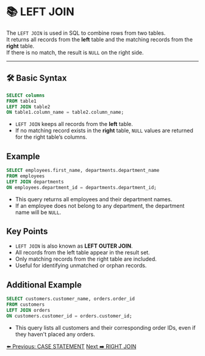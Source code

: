 <!-- markdownlint-disable MD033 -->
<!-- markdownlint-disable MD004 -->

# 📚 LEFT JOIN

The `LEFT JOIN` is used in SQL to combine rows from two tables.  
It returns all records from the **left** table and the matching records from the **right** table.  
If there is no match, the result is `NULL` on the right side.

---

## 🛠️ Basic Syntax

```sql
SELECT columns
FROM table1
LEFT JOIN table2
ON table1.column_name = table2.column_name;
```

- `LEFT JOIN` keeps all records from the **left** table.
- If no matching record exists in the **right** table, `NULL` values are returned for the right table’s columns.

## Example

```sql
SELECT employees.first_name, departments.department_name
FROM employees
LEFT JOIN departments
ON employees.department_id = departments.department_id;
```

- This query returns all employees and their department names.  
- If an employee does not belong to any department, the department name will be `NULL`.

## Key Points

- `LEFT JOIN` is also known as **LEFT OUTER JOIN**.
- All records from the left table appear in the result set.
- Only matching records from the right table are included.
- Useful for identifying unmatched or orphan records.

## Additional Example

```sql
SELECT customers.customer_name, orders.order_id
FROM customers
LEFT JOIN orders
ON customers.customer_id = orders.customer_id;
```

- This query lists all customers and their corresponding order IDs, even if they haven't placed any orders.

[⬅️ Previous: CASE STATEMENT](casestatement.md)   [Next ➡️ RIGHT JOIN](rightjoin.md)
